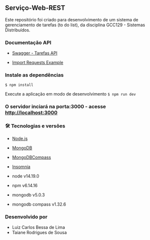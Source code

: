 ## Serviço-Web-REST

Este repositório foi criado para desenvolvimento de um sistema de gerenciamento de tarefas (to do list), da disciplina GCC129 - Sistemas Distribuídos.

### Documentação API

- [Swagger - Tarefas API](https://app.swaggerhub.com/apis-docs/neumar/Tarefas/1.0.0)

- [Import Requests Example](https://github.com/lcbessa/Servico-Web-REST/blob/master/Insomnia_2022-08-15.json)

### Instale as dependências
`$ npm install`

Execute a aplicação em modo de desenvolvimento
`$ npm run dev`

### O servidor inciará na porta:3000 - acesse <http://localhost:3000>

### 🛠 Tecnologias e versões

- [Node.js](https://nodejs.org/en/download/)
- [MongoDB](https://www.mongodb.com/try/download/community)
- [MongoDBCompass](https://www.mongodb.com/try/download/compass)
- [Insomnia](https://insomnia.rest/download)

- node v14.19.0
- npm v6.14.16
- mongodb v5.0.3
- mongodb compass v1.32.6

### Desenvolvido por

- Luiz Carlos Bessa de Lima
- Taiane Rodrigues de Sousa